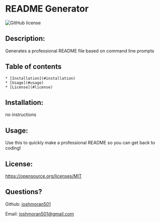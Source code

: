# README Generator

  ![GitHub license](https://img.shields.io/github/license/joshmoran501/READMEgenerator)
  
## Description:
  
  Generates a professional README file based on command line prompts
  
  ## Table of contents
  
    * [Installation](#installation)
    * [Usage](#usage)
    * [License](#license)

## Installation:

  no instructions
  
## Usage:

  Use this to quickly make a professional README so you can get back to coding!
  
## License:

  https://opensource.org/licenses/MIT

  
## Questions?

  Github: [joshmoran501](https://github.com/joshmoran501)

  Email: [joshmoran501@gmail.com](joshmoran501@gmail.com)
  
